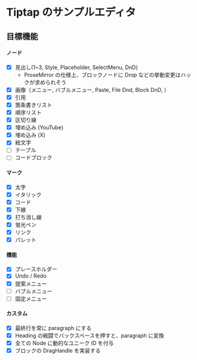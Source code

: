 # Tiptap のサンプルエディタ

## 目標機能

#### ノード

- [x] 見出し(1~3, Style, Placeholder, SelectMenu, DnD)
  - ProseMirror の仕様上、ブロックノードに Drop などの挙動変更はハックが求められそう
- [x] 画像（メニュー, バブルメニュー, Paste, File Dnd, Block DnD, ）
- [x] 引用
- [x] 箇条書きリスト
- [x] 順序リスト
- [x] 区切り線
- [x] 埋め込み (YouTube)
- [x] 埋め込み (X)
- [x] 絵文字
- [ ] テーブル
- [ ] コードブロック

#### マーク

- [x] 太字
- [x] イタリック
- [x] コード
- [x] 下線
- [x] 打ち消し線
- [x] 蛍光ペン
- [x] リンク
- [x] パレット

#### 機能

- [x] プレースホルダー
- [x] Undo / Redo
- [x] 提案メニュー
- [ ] バブルメニュー
- [ ] 固定メニュー

#### カスタム

- [x] 最終行を常に paragraph にする
- [x] Heading の戦闘でバックスペースを押すと、paragraph に変換
- [x] 全ての Node に動的なユニーク ID を付与
- [x] ブロックの DragHandle を実装する

